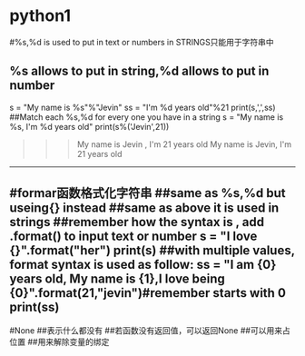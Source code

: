 # python1
#%s,%d is used to put in text or numbers in STRINGS只能用于字符串中
## %s allows to put in string,%d allows to put in number
s = "My name is %s"%"Jevin"
ss = "I'm %d years old"%21
print(s,',',ss)
##Match each %s,%d for every one you have in a string
s = "My name is %s, I'm %d years old"
print(s%('Jevin',21))
 >>>My name is Jevin , I'm 21 years old
 >>>My name is Jevin, I'm 21 years old
 
-------------------------------------------
#formar函数格式化字符串
##same as %s,%d but useing{} instead
##same as above it is used in strings
##remember how the syntax is  , add .format() to input text or number
s = "I love {}".format("her")
print(s)
##with multiple values, format syntax is used as follow:
ss = "I am {0} years old, My name is {1},I love being {0}".format(21,"jevin")#remember starts with 0
print(ss)
-------------------------------------------------------
#None
##表示什么都没有
##若函数没有返回值，可以返回None
##可以用来占位置
##用来解除变量的绑定
